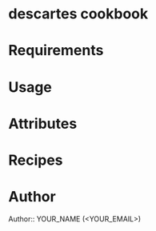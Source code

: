 # descartes cookbook

# Requirements

# Usage

# Attributes

# Recipes

# Author

Author:: YOUR_NAME (<YOUR_EMAIL>)
